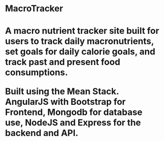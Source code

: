 <h1>MacroTracker<h1>

A macro nutrient tracker site built for users to track daily macronutrients, set goals for daily calorie goals, and track past and present food consumptions.

Built using the Mean Stack. AngularJS with Bootstrap for Frontend, Mongodb for database use, NodeJS and Express for the backend and API. 
